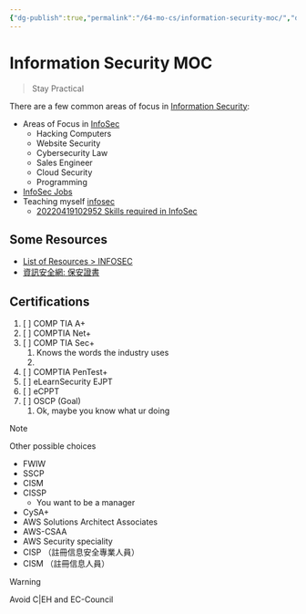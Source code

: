 ```yaml
---
{"dg-publish":true,"permalink":"/64-mo-cs/information-security-moc/","dgHomeLink":true,"dgPassFrontmatter":false}
---
```



# Information Security MOC

> Stay Practical

There are a few common areas of focus in [Information Security](../62-Encyclopedic/20220419105949%20Information%20Security.md):

- Areas of Focus in [InfoSec](../62-Encyclopedic/20220419105949-information-security.md)
  - Hacking Computers
  - Website Security
  - Cybersecurity Law
  - Sales Engineer
  - Cloud Security
  - Programming
- [InfoSec Jobs](../62-Encyclopedic/20220419100219%20InfoSec%20Jobs.md)
- Teaching myself [infosec](../62-Encyclopedic/20220419105949-information-security.md)
  - [20220419102952 Skills required in InfoSec](../62-Encyclopedic/20220419102952%20Skills%20required%20in%20InfoSec.md)

## Some Resources

- [List of Resources > INFOSEC](List%20of%20Resources#INFOSEC)
- [資訊安全網: 保安證書](https://www.infosec.gov.hk/tc/useful-resources/security-certifications) 

## Certifications

1. [ ] COMP TIA A+
2. [ ] COMPTIA Net+
3. [ ] COMP TIA Sec+
	1. Knows the words the industry uses 
	2. 
4. [ ] COMPTIA PenTest+
5. [ ] eLearnSecurity EJPT
6. [ ] eCPPT
7. [ ] OSCP (Goal)
	1. Ok, maybe you know what ur doing 

> [!note]
>Other possible choices 
>- FWIW 
>- SSCP 
>- CISM
>- CISSP
>    - You want to be a manager 
>- CySA+
>- AWS Solutions Architect Associates 
>- AWS-CSAA 
>- AWS Security speciality
>- CISP （註冊信息安全專業人員）
>- CISM （註冊信息人員）

> [!warning]
> Avoid C|EH and EC-Council 
